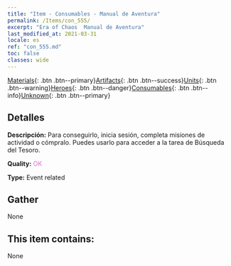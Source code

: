 ```yaml
---
title: "Item - Consumables - Manual de Aventura"
permalink: /Items/con_555/
excerpt: "Era of Chaos  Manual de Aventura"
last_modified_at: 2021-03-31
locale: es
ref: "con_555.md"
toc: false
classes: wide
---
```

 [Materials](/es/Items/){: .btn .btn--primary}[Artifacts](/es/Items/Artifacts/){: .btn .btn--success}[Units](/es/Items/Units/){: .btn .btn--warning}[Heroes](/es/Items/Heroes/){: .btn .btn--danger}[Consumables](/es/Items/Consumables/){: .btn .btn--info}[Unknown](/es/Items/Unknown/){: .btn .btn--primary}

## Detalles
 **Descripción:** Para conseguirlo, inicia sesión, completa misiones de actividad o cómpralo. Puedes usarlo para acceder a la tarea de Búsqueda del Tesoro.

 **Quality:** <span style="color: #DA70D6">OK</span>

 **Type:** Event related

## Gather

  None

## This item contains:

  None

